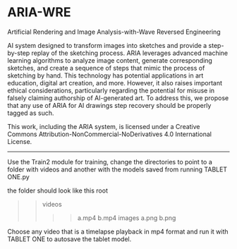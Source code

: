 # ARIA-WRE
Artificial Rendering and Image Analysis-with-Wave Reversed Engineering

AI system designed to transform images into sketches and provide a step-by-step replay of the sketching process. ARIA leverages advanced machine learning algorithms to analyze image content, generate corresponding sketches, and create a sequence of steps that mimic the process of sketching by hand. This technology has potential applications in art education, digital art creation, and more. However, it also raises important ethical considerations, particularly regarding the potential for misuse in falsely claiming authorship of AI-generated art. To address this, we propose that any use of ARIA for AI drawings step recovery should be properly tagged as such.

This work, including the ARIA system, is licensed under a Creative Commons Attribution-NonCommercial-NoDerivatives 4.0 International License. 

------------------------

Use the Train2 module for training, change the directories to point to a folder with videos and another with the models saved from running TABLET ONE.py

the folder should look like this
root
>>videos
>>>>a.mp4
>>>>b.mp4
>>images
>>>>a.png
>>>>b.png

Choose any video that is a timelapse playback in mp4 format and run it with TABLET ONE to autosave the tablet model. 
